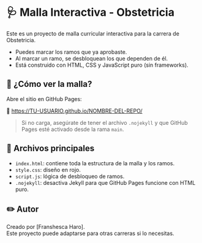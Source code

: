 # 🩺 Malla Interactiva - Obstetricia

Este es un proyecto de malla curricular interactiva para la carrera de Obstetricia.

- Puedes marcar los ramos que ya aprobaste.
- Al marcar un ramo, se desbloquean los que dependen de él.
- Está construido con HTML, CSS y JavaScript puro (sin frameworks).

## 🚀 ¿Cómo ver la malla?

Abre el sitio en GitHub Pages:

🔗 https://TU-USUARIO.github.io/NOMBRE-DEL-REPO/

> Si no carga, asegúrate de tener el archivo `.nojekyll` y que GitHub Pages esté activado desde la rama `main`.

## 📁 Archivos principales

- `index.html`: contiene toda la estructura de la malla y los ramos.
- `style.css`: diseño en rojo.
- `script.js`: lógica de desbloqueo de ramos.
- `.nojekyll`: desactiva Jekyll para que GitHub Pages funcione con HTML puro.

## ✏️ Autor

Creado por [Franshesca Haro].  
Este proyecto puede adaptarse para otras carreras si lo necesitas.
